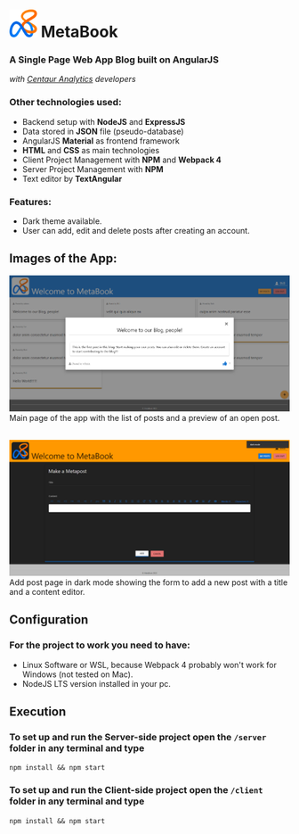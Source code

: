 # <img src="client/src/assets/images/metabook-logo2.png" alt="metabooklogo" style="width:50px;"/> MetaBook 
### A Single Page Web App Blog built on AngularJS
*with [Centaur Analytics](https://centaur.ag/) developers*
### Other technologies used: 
* Backend setup with **NodeJS** and **ExpressJS**
* Data stored in **JSON** file (pseudo-database)
* AngularJS **Material** as frontend framework
* **HTML** and **CSS** as main technologies
* Client Project Management with **NPM** and **Webpack 4**
* Server Project Management with **NPM**
* Text editor by **TextAngular**
### Features:
* Dark theme available.
* User can add, edit and delete posts after creating an account.
## Images of the App:
![](client/src/assets/images/metabookMainPage.png)
Main page of the app with the list of posts and a preview of an open post.
<br>
<br>

![](client/src/assets/images/metabookAddPostDark.png)
Add post page in dark mode showing the form to add a new post with a title and a content editor.

## Configuration
### For the project to work you need to have:
* Linux Software or WSL, because Webpack 4 probably won't work for Windows (not tested on Mac).
* NodeJS LTS version installed in your pc. 

## Execution
### To set up and run the Server-side project open the `/server` folder in any terminal and type
```
npm install && npm start
```
### To set up and run the Client-side project open the `/client` folder in any terminal and type
```
npm install && npm start
```
